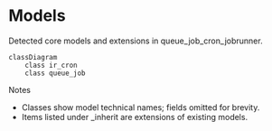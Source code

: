 # Models

Detected core models and extensions in queue_job_cron_jobrunner.

```mermaid
classDiagram
    class ir_cron
    class queue_job
```

Notes
- Classes show model technical names; fields omitted for brevity.
- Items listed under _inherit are extensions of existing models.
